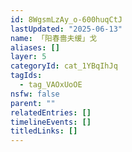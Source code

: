```yaml
---
id: 8WgsmLzAy_o-600huqCtJ
lastUpdated: "2025-06-13"
name: 「阳春嗇夫缓」戈
aliases: []
layer: 5
categoryId: cat_1YBqIhJq
tagIds:
  - tag_VAOxUoOE
nsfw: false
parent: ""
relatedEntries: []
timelineEvents: []
titledLinks: []
---
```


